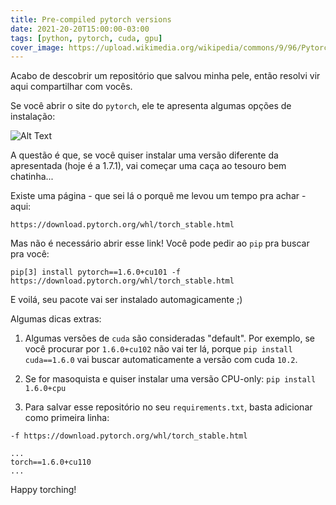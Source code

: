 ```yaml
---
title: Pre-compiled pytorch versions
date: 2021-20-20T15:00:00-03:00
tags: [python, pytorch, cuda, gpu]
cover_image: https://upload.wikimedia.org/wikipedia/commons/9/96/Pytorch_logo.png
---
```


Acabo de descobrir um repositório que salvou minha pele, então resolvi vir aqui compartilhar com vocês.

Se você abrir o site do `pytorch`, ele te apresenta algumas opções de instalação:

![Alt Text](https://dev-to-uploads.s3.amazonaws.com/i/oixb0x4hndw3ddm10gub.png)

A questão é que, se você quiser instalar uma versão diferente da apresentada (hoje é a 1.7.1), vai começar uma caça ao tesouro bem chatinha...

Existe uma página - que sei lá o porquê me levou um tempo pra achar - aqui:

```console
https://download.pytorch.org/whl/torch_stable.html
```

Mas não é necessário abrir esse link! Você pode pedir ao `pip` pra buscar pra você:

```console
pip[3] install pytorch==1.6.0+cu101 -f https://download.pytorch.org/whl/torch_stable.html
```

E voilá, seu pacote vai ser instalado automagicamente ;)

Algumas dicas extras:

1. Algumas versões de `cuda` são consideradas "default". Por exemplo, se você procurar por `1.6.0+cu102` não vai ter lá, porque `pip install cuda==1.6.0` vai buscar automaticamente a versão com cuda `10.2`.

2. Se for masoquista e quiser instalar uma versão CPU-only: `pip install 1.6.0+cpu`

3. Para salvar esse repositório no seu `requirements.txt`, basta adicionar como primeira linha:

```console
-f https://download.pytorch.org/whl/torch_stable.html

...
torch==1.6.0+cu110
...
```

Happy torching!

